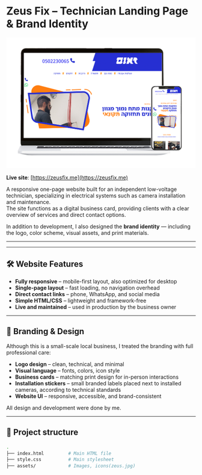# Zeus Fix – Technician Landing Page & Brand Identity

![Zeus Fix – site mockup](zeus.jpg)

**Live site**: [https://zeusfix.me](https://zeusfix.me)

A responsive one-page website built for an independent low-voltage technician, specializing in electrical systems such as camera installation and maintenance.  
The site functions as a digital business card, providing clients with a clear overview of services and direct contact options.

In addition to development, I also designed the **brand identity** — including the logo, color scheme, visual assets, and print materials.

---
---

## 🛠️ Website Features

- **Fully responsive** – mobile-first layout, also optimized for desktop
- **Single-page layout** – fast loading, no navigation overhead
- **Direct contact links** – phone, WhatsApp, and social media
- **Simple HTML/CSS** – lightweight and framework-free
- **Live and maintained** – used in production by the business owner

---

## 🎨 Branding & Design

Although this is a small-scale local business, I treated the branding with full professional care:

- **Logo design** – clean, technical, and minimal
- **Visual language** – fonts, colors, icon style
- **Business cards** – matching print design for in-person interactions
- **Installation stickers** – small branded labels placed next to installed cameras, according to technical standards
- **Website UI** – responsive, accessible, and brand-consistent

All design and development were done by me.


---

## 📁 Project structure

```bash
.
├── index.html         # Main HTML file
├── style.css          # Main stylesheet
├── assets/            # Images, icons(zeus.jpg)
